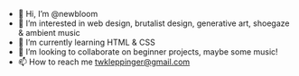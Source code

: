 - 👋 Hi, I’m @newbloom
- 👀 I’m interested in web design, brutalist design, generative art, shoegaze & ambient music
- 🌱 I’m currently learning HTML & CSS
- 💞️ I’m looking to collaborate on beginner projects, maybe some music!
- 📫 How to reach me twkleppinger@gmail.com

<!---
newbloom/newbloom is a ✨ special ✨ repository because its `README.md` (this file) appears on your GitHub profile.
You can click the Preview link to take a look at your changes.
--->
